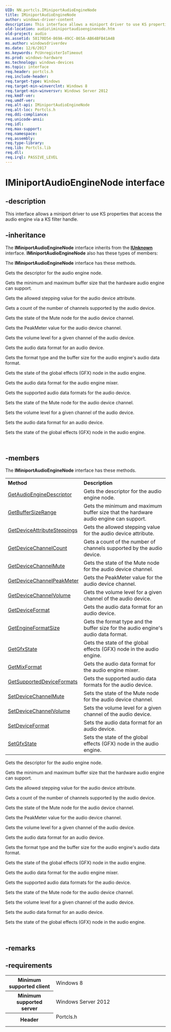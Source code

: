 ```yaml
---
UID: NN.portcls.IMiniportAudioEngineNode
title: IMiniportAudioEngineNode
author: windows-driver-content
description: This interface allows a miniport driver to use KS properties that access the audio engine via a KS filter handle.
old-location: audio\iminiportaudioenginenode.htm
old-project: audio
ms.assetid: 58170D54-869A-49CC-865A-AB64BFB41A4B
ms.author: windowsdriverdev
ms.date: 12/6/2017
ms.keywords: PcUnregisterIoTimeout
ms.prod: windows-hardware
ms.technology: windows-devices
ms.topic: interface
req.header: portcls.h
req.include-header: 
req.target-type: Windows
req.target-min-winverclnt: Windows 8
req.target-min-winversvr: Windows Server 2012
req.kmdf-ver: 
req.umdf-ver: 
req.alt-api: IMiniportAudioEngineNode
req.alt-loc: Portcls.h
req.ddi-compliance: 
req.unicode-ansi: 
req.idl: 
req.max-support: 
req.namespace: 
req.assembly: 
req.type-library: 
req.lib: Portcls.lib
req.dll: 
req.irql: PASSIVE_LEVEL
---
```


# IMiniportAudioEngineNode interface



## -description
This interface allows a miniport driver to use KS properties that access the audio engine via a KS filter handle.


## -inheritance
The <b xmlns:loc="http://microsoft.com/wdcml/l10n">IMiniportAudioEngineNode</b> interface inherits from the <a href="com.iunknown" xmlns:loc="http://microsoft.com/wdcml/l10n"><b>IUnknown</b></a> interface. <b>IMiniportAudioEngineNode</b> also has these types of members:

The <b>IMiniportAudioEngineNode</b> interface has these methods.

Gets the descriptor for the audio engine node.

Gets the minimum and maximum buffer size that the hardware audio engine can support.

Gets the allowed stepping value for the audio device attribute.

Gets a count of the number of channels supported by the audio device.

Gets the state of the Mute node for the audio device channel.

Gets the PeakMeter value  for the audio device channel.

Gets the volume level for a given channel of the audio device.

Gets the audio data format for an audio device.

Gets the format type and the buffer size for the audio engine's audio data format.

Gets the state of the global effects (GFX) node in the audio engine.

Gets the audio data format for the audio engine mixer.

Gets the supported audio data formats for the audio device.

Sets the state of the Mute node for the audio device channel.

Sets the volume level for a given channel of the audio device.

Sets the audio data format for an audio device.

Sets the state of the global effects (GFX) node in the audio engine.

 

## -members
The <b>IMiniportAudioEngineNode</b> interface has these methods.
<table class="members" id="memberListMethods">
<tr>
<th align="left" width="37%">Method</th>
<th align="left" width="63%">Description</th>
</tr>
<tr data="declared;">
<td align="left" width="37%">
<a href="audio.iminiportaudioenginenode_getaudioenginedescriptor">GetAudioEngineDescriptor</a>
</td>
<td align="left" width="63%">
Gets the descriptor for the audio engine node.
</td>
</tr>
<tr data="declared;">
<td align="left" width="37%">
<a href="audio.iminiportaudioenginenode_getbuffersizerange">GetBufferSizeRange</a>
</td>
<td align="left" width="63%">
Gets the minimum and maximum buffer size that the hardware audio engine can support.
</td>
</tr>
<tr data="declared;">
<td align="left" width="37%">
<a href="audio.iminiportaudioenginenode_getdeviceattributesteppings">GetDeviceAttributeSteppings</a>
</td>
<td align="left" width="63%">
Gets the allowed stepping value for the audio device attribute.
</td>
</tr>
<tr data="declared;">
<td align="left" width="37%">
<a href="audio.iminiportaudioenginenode_getdevicechannelcount">GetDeviceChannelCount</a>
</td>
<td align="left" width="63%">
Gets a count of the number of channels supported by the audio device.
</td>
</tr>
<tr data="declared;">
<td align="left" width="37%">
<a href="audio.iminiportaudioenginenode_getdevicechannelmute">GetDeviceChannelMute</a>
</td>
<td align="left" width="63%">
Gets the state of the Mute node for the audio device channel.
</td>
</tr>
<tr data="declared;">
<td align="left" width="37%">
<a href="audio.iminiportaudioenginenode_getdevicechannelpeakmeter">GetDeviceChannelPeakMeter</a>
</td>
<td align="left" width="63%">
Gets the PeakMeter value  for the audio device channel.
</td>
</tr>
<tr data="declared;">
<td align="left" width="37%">
<a href="audio.iminiportaudioenginenode_getdevicechannelvolume">GetDeviceChannelVolume</a>
</td>
<td align="left" width="63%">
Gets the volume level for a given channel of the audio device.
</td>
</tr>
<tr data="declared;">
<td align="left" width="37%">
<a href="audio.iminiportaudioenginenode_getdeviceformat">GetDeviceFormat</a>
</td>
<td align="left" width="63%">
Gets the audio data format for an audio device.
</td>
</tr>
<tr data="declared;">
<td align="left" width="37%">
<a href="audio.iminiportaudioenginenode_getengineformatsize">GetEngineFormatSize</a>
</td>
<td align="left" width="63%">
Gets the format type and the buffer size for the audio engine's audio data format.
</td>
</tr>
<tr data="declared;">
<td align="left" width="37%">
<a href="audio.iminiportaudioenginenode_getgfxstate">GetGfxState</a>
</td>
<td align="left" width="63%">
Gets the state of the global effects (GFX) node in the audio engine.
</td>
</tr>
<tr data="declared;">
<td align="left" width="37%">
<a href="audio.iminiportaudioenginenode_getmixformat">GetMixFormat</a>
</td>
<td align="left" width="63%">
Gets the audio data format for the audio engine mixer.
</td>
</tr>
<tr data="declared;">
<td align="left" width="37%">
<a href="audio.iminiportaudioenginenode_getsupporteddeviceformats">GetSupportedDeviceFormats</a>
</td>
<td align="left" width="63%">
Gets the supported audio data formats for the audio device.
</td>
</tr>
<tr data="declared;">
<td align="left" width="37%">
<a href="audio.iminiportaudioenginenode_setdevicechannelmute">SetDeviceChannelMute</a>
</td>
<td align="left" width="63%">
Sets the state of the Mute node for the audio device channel.
</td>
</tr>
<tr data="declared;">
<td align="left" width="37%">
<a href="audio.iminiportaudioenginenode_setdevicechannelvolume">SetDeviceChannelVolume</a>
</td>
<td align="left" width="63%">
Sets the volume level for a given channel of the audio device.
</td>
</tr>
<tr data="declared;">
<td align="left" width="37%">
<a href="audio.iminiportaudioenginenode_setdeviceformat">SetDeviceFormat</a>
</td>
<td align="left" width="63%">
Sets the audio data format for an audio device.
</td>
</tr>
<tr data="declared;">
<td align="left" width="37%">
<a href="audio.iminiportaudioenginenode_setgfxstate">SetGfxState</a>
</td>
<td align="left" width="63%">
Sets the state of the global effects (GFX) node in the audio engine.
</td>
</tr>
</table>Gets the descriptor for the audio engine node.

Gets the minimum and maximum buffer size that the hardware audio engine can support.

Gets the allowed stepping value for the audio device attribute.

Gets a count of the number of channels supported by the audio device.

Gets the state of the Mute node for the audio device channel.

Gets the PeakMeter value  for the audio device channel.

Gets the volume level for a given channel of the audio device.

Gets the audio data format for an audio device.

Gets the format type and the buffer size for the audio engine's audio data format.

Gets the state of the global effects (GFX) node in the audio engine.

Gets the audio data format for the audio engine mixer.

Gets the supported audio data formats for the audio device.

Sets the state of the Mute node for the audio device channel.

Sets the volume level for a given channel of the audio device.

Sets the audio data format for an audio device.

Sets the state of the global effects (GFX) node in the audio engine.

 

## -remarks


## -requirements
<table>
<tr>
<th width="30%">
Minimum supported client
</th>
<td width="70%">
Windows 8
</td>
</tr>
<tr>
<th width="30%">
Minimum supported server
</th>
<td width="70%">
Windows Server 2012
</td>
</tr>
<tr>
<th width="30%">
Header
</th>
<td width="70%">
<dl>
<dt>Portcls.h</dt>
</dl>
</td>
</tr>
</table>